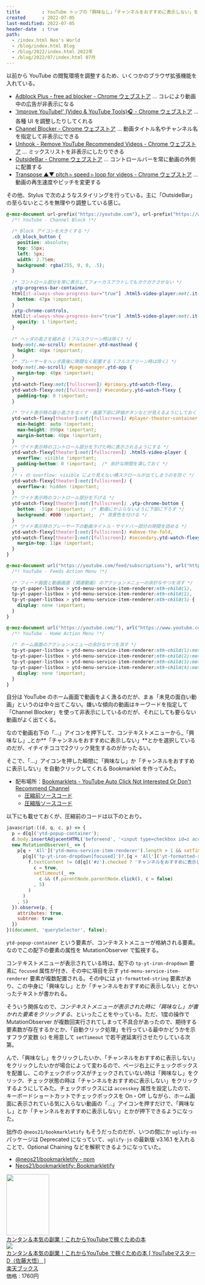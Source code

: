 ```yaml
---
title        : YouTube トップの「興味なし」「チャンネルをおすすめに表示しない」を爆速押下する Bookmarklet
created      : 2022-07-05
last-modified: 2022-07-05
header-date  : true
path:
  - /index.html Neo's World
  - /blog/index.html Blog
  - /blog/2022/index.html 2022年
  - /blog/2022/07/index.html 07月
---
```


以前から YouTube の閲覧環境を調整するため、いくつかのブラウザ拡張機能を入れている。

- [Adblock Plus - free ad blocker - Chrome ウェブストア](https://chrome.google.com/webstore/detail/adblock-plus-free-ad-bloc/cfhdojbkjhnklbpkdaibdccddilifddb) … コレにより動画中の広告が非表示になる
- ['Improve YouTube!' (Video & YouTube Tools)🎧 - Chrome ウェブストア](https://chrome.google.com/webstore/detail/improve-youtube-video-you/bnomihfieiccainjcjblhegjgglakjdd) … 各種 UI を調整したりしてくれる
- [Channel Blocker - Chrome ウェブストア](https://chrome.google.com/webstore/detail/channel-blocker/nfkmalbckemmklibjddenhnofgnfcdfp) … 動画タイトル名やチャンネル名を指定して非表示にできる
- [Unhook - Remove YouTube Recommended Videos - Chrome ウェブストア](https://chrome.google.com/webstore/detail/unhook-remove-youtube-rec/khncfooichmfjbepaaaebmommgaepoid) … ミックスリストを非表示にしたりできる
- [OutsideBar - Chrome ウェブストア](https://chrome.google.com/webstore/detail/outsidebar/bkbgfdeahjoonelgflchidgfppdldfhc?hl) … コントロールバーを常に動画の外側に配置する
- [Transpose ▲▼ pitch ▹ speed ▹ loop for videos - Chrome ウェブストア](https://chrome.google.com/webstore/detail/transpose-%E2%96%B2%E2%96%BC-pitch-%E2%96%B9-spee/ioimlbgefgadofblnajllknopjboejda) … 動画の再生速度やピッチを変更する

その他、Stylus で次のようなスタイリングを行っている。主に「OutsideBar」の至らないところを無理やり調整している感じ。

```css
@-moz-document url-prefix("https://youtube.com"), url-prefix("https://www.youtube.com") {
  /*! YouTube - Channel Block !*/
  
  /* Block アイコンを大きくする */
  .cb_block_button {
    position: absolute;
    top: 55px;
    left: 5px;
    width: 2.75em;
    background: rgba(255, 0, 0, .5);
  }
  
  /* コントロール部分を常に表示してフォーカスアウトしてもガクガクさせない */
  .ytp-progress-bar-container,
  html[it-always-show-progress-bar="true"] .html5-video-player:not(.it-mini-player).ytp-autohide .ytp-chrome-bottom .ytp-progress-bar-container {
    bottom: 47px !important;
  }
  .ytp-chrome-controls,
  html[it-always-show-progress-bar="true"] .html5-video-player:not(.it-mini-player).ytp-autohide .ytp-chrome-bottom .ytp-chrome-controls {
    opacity: 1 !important;
  }
  
  /* ヘッダの高さを縮める (フルスクリーン時は除く) */
  body:not(.no-scroll) #container.ytd-masthead {
    height: 40px !important;
  }
  /* プレーヤーをヘッダ直後に隙間なく配置する (フルスクリーン時は除く) */
  body:not(.no-scroll) #page-manager.ytd-app {
    margin-top: 40px !important;
  }
  ytd-watch-flexy:not([fullscreen]) #primary.ytd-watch-flexy,
  ytd-watch-flexy:not([fullscreen]) #secondary.ytd-watch-flexy {
    padding-top: 0 !important;
  }
  
  /* ワイド表示時の最小高さをなくす・画面下部に評価ボタンなどが見えるようにしておく */
  ytd-watch-flexy[theater]:not([fullscreen]) #player-theater-container.ytd-watch-flexy {  /* ytd-watch-flexy[fullscreen] #player-theater-container.ytd-watch-flexy */
    min-height: auto !important;
    max-height: 890px !important;
    margin-bottom: 40px !important;
  }
  /* ワイド表示時のコントロール部分を下げた時に表示されるようにする */
  ytd-watch-flexy[theater]:not([fullscreen]) .html5-video-player {
    overflow: visible !important;
    padding-bottom: 0 !important;  /* 余計な隙間を潰しておく */
  }
  /* ↑ の overflow: visible により見えない横スクロールが出てしまうのを防ぐ */
  ytd-watch-flexy[theater]:not([fullscreen]) {
    overflow-x: hidden !important;
  }
  /* ワイド表示時のコントロール部分を下げる */
  ytd-watch-flexy[theater]:not([fullscreen]) .ytp-chrome-bottom {
    bottom: -51px !important;  /* 動画にかぶらないように下部に下ろす */
    background: #000 !important;  /* 背景色を付ける */
  }
  /* ワイド表示時のプレーヤー下の動画タイトル・サイドバー部分の隙間を詰める */
  ytd-watch-flexy[theater]:not([fullscreen]) #above-the-fold,
  ytd-watch-flexy[theater]:not([fullscreen]) #secondary.ytd-watch-flexy {
    margin-top: 11px !important;
  }
}

@-moz-document url("https://youtube.com/feed/subscriptions"), url("https://www.youtube.com/feed/subscriptions"), url-prefix("https://youtube.com/watch"), url-prefix("https://www.youtube.com/watch") {
  /*! YouTube - Feeds Action Menu !*/
  
  /* フィード画面と動画画面 (関連動画) のアクションメニューの余計なやつを消す */
  tp-yt-paper-listbox > ytd-menu-service-item-renderer:nth-child(1),
  tp-yt-paper-listbox > ytd-menu-service-item-renderer:nth-child(2),
  tp-yt-paper-listbox > ytd-menu-service-item-renderer:nth-child(3) {
    display: none !important;
  }
}

@-moz-document url("https://youtube.com/"), url("https://www.youtube.com/") {
  /*! YouTube - Home Action Menu !*/
  
  /* ホーム画面のアクションメニューの余計なやつを消す */
  tp-yt-paper-listbox > ytd-menu-service-item-renderer:nth-child(1):not(:last-child),  /* ミックスリストの場合は表示できるようにする */
  tp-yt-paper-listbox > ytd-menu-service-item-renderer:nth-child(2):not(:last-child),
  tp-yt-paper-listbox > ytd-menu-service-item-renderer:nth-child(3):not(:last-child),
  tp-yt-paper-listbox > ytd-menu-service-item-renderer:nth-child(4):not(:last-child) {
    display: none !important;
  }
}
```

自分は YouTube のホーム画面で動画をよく漁るのだが、まぁ「未見の面白い動画」というのは中々出てこない。嫌いな傾向の動画はキーワードを指定して「Channel Blocker」を使って非表示にしているのだが、それにしても要らない動画がよく出てくる。

なので動画右下の「…」アイコンを押下して、コンテキストメニューから_「興味なし」_とか**「チャンネルをおすすめに表示しない」**とかを選択しているのだが、イチイチココで2クリック発生するのがかったるい。

そこで、「…」アイコンを押した瞬間に「興味なし」か「チャンネルをおすすめに表示しない」を自動クリックしてくれる Bookmarklet を作ってみた。

- 配布場所：[Bookmarklets - YouTube Auto Click Not Interested Or Don't Recommend Channel](https://neos21.github.io/bookmarklets/#youtube-auto-click-not-interested-or-dont-recommend-channel)
  - [圧縮前ソースコード](https://neos21.github.io/bookmarklets/src/youtube-auto-click-not-interested-or-dont-recommend-channel.js)
  - [圧縮版ソースコード](https://neos21.github.io/bookmarklets/dist/youtube-auto-click-not-interested-or-dont-recommend-channel.js)

以下にも載せておくが、圧縮前のコードは以下のとおり。

```javascript
javascript:((d, q, c, p) => {
  p = d[q]('ytd-popup-container');
  d.body.insertAdjacentHTML('beforeend', '<input type=checkbox id=z accesskey=z style=position:absolute;top:0;right:0;z-index:9999>');
  new MutationObserver(_ => {
    p[q + 'All']('ytd-menu-service-item-renderer').length > 1 && setTimeout(_ =>
      p[q]('tp-yt-iron-dropdown[focused]')?.[q + 'All']('yt-formatted-string').forEach(f =>
        f.textContent != (d[q]('#z').checked ? 'チャンネルをおすすめに表示しない' : '興味なし') || c || (
          c = true,
          setTimeout(_ =>
            c && (f.parentNode.parentNode.click(), c = false)
          , 5)
        )
      )
    , 5)
  }).observe(p, {
    attributes: true,
    subtree: true
  })
})(document, 'querySelector', false);
```

`ytd-popup-container` という要素が、コンテキストメニューが格納される要素。なのでこの配下の要素の属性を MutationObserver で監視する。

コンテキストメニューが表示されている時は、配下の `tp-yt-iron-dropdown` 要素に `focused` 属性が付き、その中に項目を示す `ytd-menu-service-item-renderer` 要素が複数配置される。その中には `yt-formatted-string` 要素があり、この中身に「興味なし」とか「チャンネルをおすすめに表示しない」とかいったテキストが書かれる。

そういう関係なので、_コンテキストメニューが表示された時に「興味なし」が書かれた要素をクリックする_、といったことをやっている。ただ、1度の操作で MutationObserver が複数回実行されてしまって不具合があったので、期待する要素数が存在するかとか、「自動クリック処理」を行っている最中かどうかを示すフラグ変数 (`c`) を用意して `setTimeout` で若干遅延実行させたりしている次第。

んで、「興味なし」をクリックしたいか、「チャンネルをおすすめに表示しない」をクリックしたいかが場合によって変わるので、ページ右上にチェックボックスを配置し、このチェックボックスがチェックされていない時は「興味なし」をクリック、チェック状態の時は「チャンネルをおすすめに表示しない」をクリックするようにしてみた。チェックボックスには `accesskey` 属性を設定したので、キーボードショートカットでチェックボックスを On・Off しながら、ホーム画面に表示されている気に入らない動画の「…」アイコンを押すだけで、「興味なし」とか「チャンネルをおすすめに表示しない」とかが押下できるようになった。

拙作の `@neos21/bookmarkletify` もそうだったのだが、いつの間にか `uglify-es` パッケージは Deprecated になっていて、`uglify-js` の最新版 v3.16.1 を入れることで、Optional Chaining などを解釈できるようになっていた。

- [@neos21/bookmarkletify - npm](https://www.npmjs.com/package/@neos21/bookmarkletify)
- [Neos21/bookmarkletify: Bookmarkletify](https://github.com/Neos21/bookmarkletify)

<div class="ad-amazon">
  <div class="ad-amazon-image">
    <a href="https://www.amazon.co.jp/dp/B09FLJZKM6?tag=neos21-22&amp;linkCode=osi&amp;th=1&amp;psc=1">
      <img src="https://m.media-amazon.com/images/I/51pkQ8ARYEL._SL160_.jpg" width="112" height="160">
    </a>
  </div>
  <div class="ad-amazon-info">
    <div class="ad-amazon-title">
      <a href="https://www.amazon.co.jp/dp/B09FLJZKM6?tag=neos21-22&amp;linkCode=osi&amp;th=1&amp;psc=1">カンタン＆本気の副業！これからYouTubeで稼ぐための本</a>
    </div>
  </div>
</div>

<div class="ad-rakuten">
  <div class="ad-rakuten-image">
    <a href="https://hb.afl.rakuten.co.jp/hgc/g00q0722.waxyc9ff.g00q0722.waxyd017/?pc=https%3A%2F%2Fitem.rakuten.co.jp%2Fbook%2F16808172%2F&amp;m=http%3A%2F%2Fm.rakuten.co.jp%2Fbook%2Fi%2F20408041%2F">
      <img src="https://thumbnail.image.rakuten.co.jp/@0_mall/book/cabinet/3200/9784802613200_1_2.jpg?_ex=128x128">
    </a>
  </div>
  <div class="ad-rakuten-info">
    <div class="ad-rakuten-title">
      <a href="https://hb.afl.rakuten.co.jp/hgc/g00q0722.waxyc9ff.g00q0722.waxyd017/?pc=https%3A%2F%2Fitem.rakuten.co.jp%2Fbook%2F16808172%2F&amp;m=http%3A%2F%2Fm.rakuten.co.jp%2Fbook%2Fi%2F20408041%2F">カンタン＆本気の副業！これからYouTube で稼ぐための本 [ YouTubeマスターD（佐藤大悟） ]</a>
    </div>
    <div class="ad-rakuten-shop">
      <a href="https://hb.afl.rakuten.co.jp/hgc/g00q0722.waxyc9ff.g00q0722.waxyd017/?pc=https%3A%2F%2Fwww.rakuten.co.jp%2Fbook%2F&amp;m=http%3A%2F%2Fm.rakuten.co.jp%2Fbook%2F">楽天ブックス</a>
    </div>
    <div class="ad-rakuten-price">価格 : 1760円</div>
  </div>
</div>
